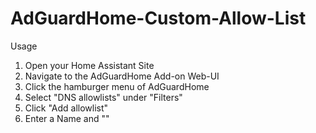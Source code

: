 # AdGuardHome-Custom-Allow-List

Usage
1. Open your Home Assistant Site
2. Navigate to the AdGuardHome Add-on Web-UI
3. Click the hamburger menu of AdGuardHome
4. Select "DNS allowlists" under "Filters"
5. Click "Add allowlist"
6. Enter a Name and ""
